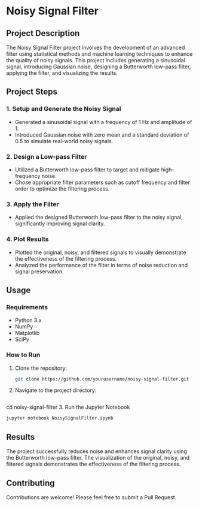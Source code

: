 # Noisy Signal Filter

## Project Description
The Noisy Signal Filter project involves the development of an advanced filter using statistical methods and machine learning techniques to enhance the quality of noisy signals. This project includes generating a sinusoidal signal, introducing Gaussian noise, designing a Butterworth low-pass filter, applying the filter, and visualizing the results.

## Project Steps

### 1. Setup and Generate the Noisy Signal
- Generated a sinusoidal signal with a frequency of 1 Hz and amplitude of 1.
- Introduced Gaussian noise with zero mean and a standard deviation of 0.5 to simulate real-world noisy signals.

### 2. Design a Low-pass Filter
- Utilized a Butterworth low-pass filter to target and mitigate high-frequency noise.
- Chose appropriate filter parameters such as cutoff frequency and filter order to optimize the filtering process.

### 3. Apply the Filter
- Applied the designed Butterworth low-pass filter to the noisy signal, significantly improving signal clarity.

### 4. Plot Results
- Plotted the original, noisy, and filtered signals to visually demonstrate the effectiveness of the filtering process.
- Analyzed the performance of the filter in terms of noise reduction and signal preservation.

## Usage

### Requirements
- Python 3.x
- NumPy
- Matplotlib
- SciPy

### How to Run
1. Clone the repository:
   ```bash
   git clone https://github.com/yourusername/noisy-signal-filter.git
2. Navigate to the project directory:
   ```bash
  cd noisy-signal-filter
3. Run the Jupyter Notebook
  ```bash
  jupyter notebook NoisySignalFilter.ipynb
  ``` 
## Results
The project successfully reduces noise and enhances signal clarity using the Butterworth low-pass filter. The visualization of the original, noisy, and filtered signals demonstrates the effectiveness of the filtering process.

## Contributing
Contributions are welcome! Please feel free to submit a Pull Request.
